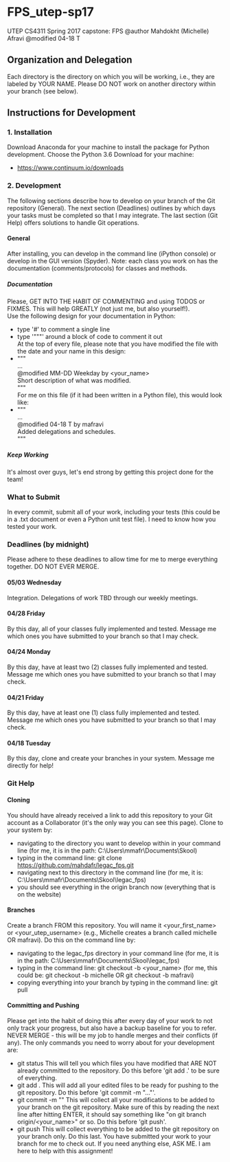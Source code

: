 # FPS_utep-sp17
UTEP CS4311 Spring 2017 capstone: FPS
@author Mahdokht (Michelle) Afravi
@modified 04-18 T

## Organization and Delegation
Each directory is the directory on which you will be working, i.e., they are labeled by YOUR NAME. Please DO NOT work on another directory within your branch (see below).

## Instructions for Development
### 1. Installation
Download Anaconda for your machine to install the package for Python development. Choose the Python 3.6 Download for your machine:
  - https://www.continuum.io/downloads
### 2. Development
The following sections describe how to develop on your branch of the Git repository (General). The next section (Deadlines) outlines by which days your tasks must be completed so that I may integrate. The last section (Git Help) offers solutions to handle Git operations.
#### General
After installing, you can develop in the command line (iPython console) or develop in the GUI version (Spyder). Note: each class you work on has the documentation (comments/protocols) for classes and methods.
##### Documentation
Please, GET INTO THE HABIT OF COMMENTING and using TODOS or FIXMES. This will help GREATLY (not just me, but also yourself!). <br />
Use the following design for your documentation in Python:
  - type '#' to comment a single line
  - type '"""' around a block of code to comment it out <br />
At the top of every file, please note that you have modified the file with the date and your name in this design:
  - """ <br />
       ... <br />
       @modified MM-DD Weekday by <your_name> <br />
	   Short description of what was modified. <br />
    """ <br />
For me on this file (if it had been written in a Python file), this would look like:
  - """ <br />
       ... <br />
	   @modified 04-18 T by mafravi <br />
	   Added delegations and schedules. <br />
    """
##### Keep Working
It's almost over guys, let's end strong by getting this project done for the team!
### What to Submit
In every commit, submit all of your work, including your tests (this could be in a .txt document or even a Python unit test file). I need to know how you tested your work.
### Deadlines (by midnight)
Please adhere to these deadlines to allow time for me to merge everything together. DO NOT EVER MERGE.
#### 05/03 Wednesday
Integration. Delegations of work TBD through our weekly meetings.
#### 04/28 Friday
By this day, all of your classes fully implemented and tested. Message me which ones you have submitted to your branch so that I may check.
#### 04/24 Monday
By this day, have at least two (2) classes fully implemented and tested. Message me which ones you have submitted to your branch so that I may check.
#### 04/21 Friday
By this day, have at least one (1) class fully implemented and tested. Message me which ones you have submitted to your branch so that I may check.
#### 04/18 Tuesday
By this day, clone and create your branches in your system. Message me directly for help!
### Git Help
#### Cloning
You should have already received a link to add this repository to your Git account as a Collaborator (it's the only way you can see this page). Clone to your system by:
  - navigating to the directory you want to develop within in your command line (for me, it is in the path: C:\Users\mmafr\Documents\Skool\)
  - typing in the command line: git clone https://github.com/mahdafr/legac_fps.git
  - navigating next to this directory in the command line (for me, it is: C:\Users\mmafr\Documents\Skool\legac_fps)
  - you should see everything in the origin branch now (everything that is on the website)
#### Branches
Create a branch FROM this repository. You will name it <your_first_name> or <your_utep_username> (e.g., Michelle creates a branch called michelle OR mafravi). Do this on the command line by:
  - navigating to the legac_fps directory in your command line (for me, it is in the path: C:\Users\mmafr\Documents\Skool\legac_fps)
  - typing in the command line: git checkout -b <your_name> (for me, this could be: git checkout -b michelle OR git checkout -b mafravi)
  - copying everything into your branch by typing in the command line: git pull
#### Committing and Pushing
Please get into the habit of doing this after every day of your work to not only track your progress, but also have a backup baseline for you to refer. <br />
NEVER MERGE - this will be my job to handle merges and their conflicts (if any). The only commands you need to worry about for your development are:
  - git status
    This will tell you which files you have modified that ARE NOT already committed to the repository. Do this before 'git add .' to be sure of everything.
  - git add .
    This will add all your edited files to be ready for pushing to the git repository. Do this before 'git commit -m "..."'.
  - git commit -m "<useful message here>"
    This will collect all your modifications to be added to your branch on the git repository. Make sure of this by reading the next line after hitting ENTER, it should say something like "on git branch origin/<your_name>" or so. Do this before 'git push'.
  - git push
    This will collect everything to be added to the git repository on your branch only. Do this last. You have submitted your work to your branch for me to check out.
If you need anything else, ASK ME. I am here to help with this assignment!